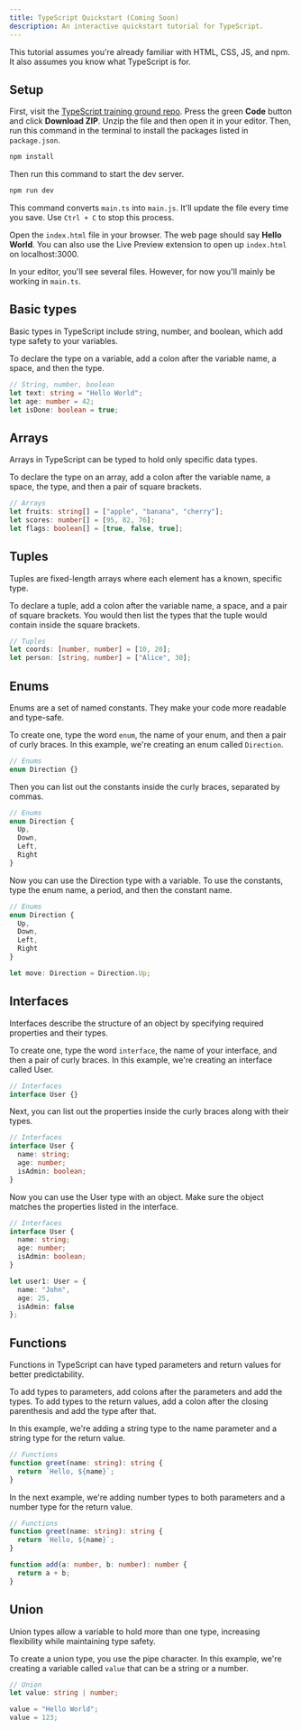 ```yaml
---
title: TypeScript Quickstart (Coming Soon)
description: An interactive quickstart tutorial for TypeScript.
---
```


This tutorial assumes you're already familiar with HTML, CSS, JS, and npm. It also assumes you know what TypeScript is for.

## Setup

First, visit the <a href="https://github.com/simpledevio/typescript-training-ground" target="_blank">TypeScript training ground repo</a>. Press the green **Code** button and click **Download ZIP**. Unzip the file and then open it in your editor. Then, run this command in the terminal to install the packages listed in `package.json`.

```bash
npm install
```

Then run this command to start the dev server.

```bash
npm run dev
```

This command converts `main.ts` into `main.js`. It'll update the file every time you save. Use `Ctrl + C` to stop this process.

Open the `index.html` file in your browser. The web page should say **Hello World**. You can also use the Live Preview extension to open up `index.html` on localhost:3000.

In your editor, you'll see several files. However, for now you'll mainly be working in `main.ts`.

## Basic types

Basic types in TypeScript include string, number, and boolean, which add type safety to your variables.

To declare the type on a variable, add a colon after the variable name, a space, and then the type.

```ts title="main.ts"
// String, number, boolean
let text: string = "Hello World";
let age: number = 42;
let isDone: boolean = true;
```

## Arrays

Arrays in TypeScript can be typed to hold only specific data types.

To declare the type on an array, add a colon after the variable name, a space, the type, and then a pair of square brackets.

```ts title="main.ts"
// Arrays
let fruits: string[] = ["apple", "banana", "cherry"];
let scores: number[] = [95, 82, 76];
let flags: boolean[] = [true, false, true];
```

## Tuples

Tuples are fixed-length arrays where each element has a known, specific type.

To declare a tuple, add a colon after the variable name, a space, and a pair of square brackets. You would then list the types that the tuple would contain inside the square brackets.

```ts title="main.ts"
// Tuples
let coords: [number, number] = [10, 20];
let person: [string, number] = ["Alice", 30];
```


## Enums

Enums are a set of named constants. They make your code more readable and type-safe.

To create one, type the word `enum`, the name of your enum, and then a pair of curly braces. In this example, we're creating an enum called `Direction`.

```ts title="main.ts"
// Enums
enum Direction {}
```

Then you can list out the constants inside the curly braces, separated by commas.

```ts title="main.ts"
// Enums
enum Direction {
  Up,
  Down,
  Left,
  Right
}
```

Now you can use the Direction type with a variable. To use the constants, type the enum name, a period, and then the constant name.

```ts title="main.ts"
// Enums
enum Direction {
  Up,
  Down,
  Left,
  Right
}

let move: Direction = Direction.Up;
```

## Interfaces

Interfaces describe the structure of an object by specifying required properties and their types.

To create one, type the word `interface`, the name of your interface, and then a pair of curly braces. In this example, we're creating an interface called User.

```ts title="main.ts"
// Interfaces
interface User {}
```

Next, you can list out the properties inside the curly braces along with their types.

```ts title="main.ts"
// Interfaces
interface User {
  name: string;
  age: number;
  isAdmin: boolean;
}
```

Now you can use the User type with an object. Make sure the object matches the properties listed in the interface.

```ts title="main.ts"
// Interfaces
interface User {
  name: string;
  age: number;
  isAdmin: boolean;
}

let user1: User = {
  name: "John",
  age: 25,
  isAdmin: false
};
```

## Functions

Functions in TypeScript can have typed parameters and return values for better predictability.

To add types to parameters, add colons after the parameters and add the types. To add types to the return values, add a colon after the closing parenthesis and add the type after that.

In this example, we're adding a string type to the name parameter and a string type for the return value.

```ts title="main.ts"
// Functions
function greet(name: string): string {
  return `Hello, ${name}`;
}
```

In the next example, we're adding number types to both parameters and a number type for the return value.

```ts title="main.ts"
// Functions
function greet(name: string): string {
  return `Hello, ${name}`;
}

function add(a: number, b: number): number {
  return a + b;
}
```

## Union

Union types allow a variable to hold more than one type, increasing flexibility while maintaining type safety.

To create a union type, you use the pipe character. In this example, we're creating a variable called `value` that can be a string or a number.

```ts title="main.ts"
// Union
let value: string | number;

value = "Hello World";
value = 123;
```
